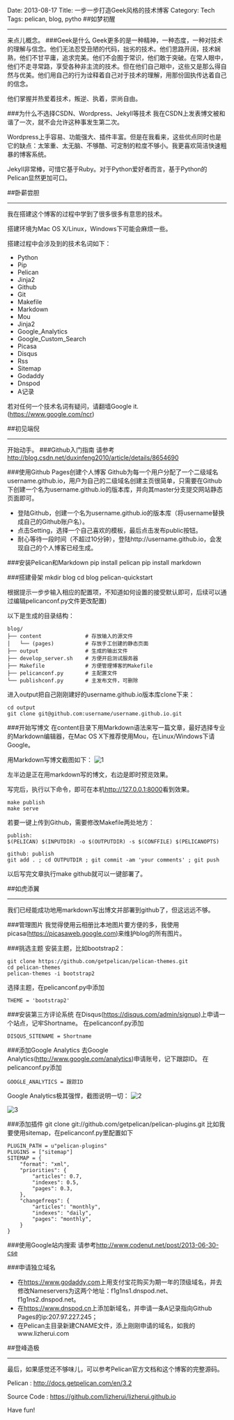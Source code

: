 Date: 2013-08-17
Title: 一步一步打造Geek风格的技术博客
Category: Tech
Tags: pelican, blog, pytho
##如梦初醒
* * *
来点儿概念。
###Geek是什么
Geek更多的是一种精神，一种态度，一种对技术的理解与信念。他们无法忍受丑陋的代码，拙劣的技术。他们思路开阔，技术娴熟，他们不甘平庸，追求完美。他们不会囿于常识，他们敢于突破。在常人眼中，他们不走寻常路，享受各种非主流的技术。但在他们自己眼中，这些又是那么得自然与优美。他们用自己的行为诠释着自己对于技术的理解，用那份固执传达着自己的信念。

他们掌握并热爱着技术，叛逆、执着，崇尚自由。

###为什么不选择CSDN、Wordpress、Jekyll等技术
我在CSDN上发表博文被和谐了一次，就不会允许这种事发生第二次。

Wordpress上手容易、功能强大、插件丰富。但是在我看来，这些优点同时也是它的缺点：太笨重、太无脑、不够酷、可定制的粒度不够小。我更喜欢简洁快速粗暴的博客系统。

Jekyll非常棒，可惜它基于Ruby。对于Python爱好者而言，基于Python的Pelican显然更加可口。

##卧薪尝胆
* * *
我在搭建这个博客的过程中学到了很多很多有意思的技术。

搭建环境为Mac OS X/Linux，Windows下可能会麻烦一些。

搭建过程中会涉及到的技术名词如下：

* Python
* Pip
* Pelican
* Jinja2
* Github 
* Git
* Makefile
* Markdown
* Mou
* Jinja2
* Google_Analytics
* Google_Custom_Search
* Picasa
* Disqus
* Rss
* Sitemap
* Godaddy
* Dnspod
* A记录

若对任何一个技术名词有疑问，请翻墙Google it. (<https://www.google.com/ncr>)

##初见端倪
* * *
开始动手。
###Github入门指南
请参考<http://blog.csdn.net/duxinfeng2010/article/details/8654690>

###使用Github Pages创建个人博客
Github为每一个用户分配了一个二级域名username.github.io，用户为自己的二级域名创建主页很简单，只需要在Github下创建一个名为username.github.io的版本库，并向其master分支提交网站静态页面即可。

* 登陆Github，创建一个名为username.github.io的版本库（将username替换成自己的Github账户名）。
* 点击Setting，选择一个自己喜欢的模板，最后点击发布public按钮。
* 耐心等待一段时间（不超过10分钟），登陆http://username.github.io，会发现自己的个人博客已经生成。

###安装Pelican和Markdown
    pip install pelican
    pip install markdown

###搭建骨架
    mkdir blog
    cd blog
    pelican-quickstart

根据提示一步步输入相应的配置项，不知道如何设置的接受默认即可，后续可以通过编辑pelicanconf.py文件更改配置)

以下是生成的目录结构：
    
    blog/
    ├── content              # 存放输入的源文件
    │   └── (pages)          # 存放手工创建的静态页面
    ├── output               # 生成的输出文件
    ├── develop_server.sh    # 方便开启测试服务器
    ├── Makefile             # 方便管理博客的Makefile
    ├── pelicanconf.py       # 主配置文件
    └── publishconf.py       # 主发布文件，可删除

进入output把自己刚刚建好的username.github.io版本库clone下来：
    
    cd output
    git clone git@github.com:username/username.github.io.git
    
###开始写博文
在content目录下用Markdown语法来写一篇文章，最好选择专业的Markdown编辑器，在Mac OS X下推荐使用Mou，在Linux/Windows下请Google。

用Markdown写博文截图如下：
![1](https://lh5.googleusercontent.com/-edzDa6ch3Jk/Ug5oATNTjsI/AAAAAAAAAKs/WIqU7KziyOA/w958-h599-no/%25E5%25B1%258F%25E5%25B9%2595%25E5%25BF%25AB%25E7%2585%25A7+2013-08-17+%25E4%25B8%258A%25E5%258D%25881.57.09.png)

左半边是正在用markdown写的博文，右边是即时预览效果。

写完后，执行以下命令，即可在本机<http://127.0.0.1:8000>看到效果。

    make publish
    make serve

若要一键上传到Github，需要修改Makefile两处地方：
    
    publish:
	$(PELICAN) $(INPUTDIR) -o $(OUTPUTDIR) -s $(CONFFILE) $(PELICANOPTS)
    
    github: publish
	git add . ; cd OUTPUTDIR ; git commit -am 'your comments' ; git push

以后写完文章执行make github就可以一键部署了。

##如虎添翼
* * *
我们已经能成功地用markdown写出博文并部署到github了，但这远远不够。

###管理图片
我觉得使用云相册比本地图片要方便的多，我使用picasa(<https://picasaweb.google.com>)来维护blog的所有图片。

###挑选主题
安装主题，比如bootstrap2：

    git clone https://github.com/getpelican/pelican-themes.git
    cd pelican-themes
    pelican-themes -i bootstrap2

选择主题，在pelicanconf.py中添加
    
    THEME = 'bootstrap2'

###安装第三方评论系统
在Disqus(<https://disqus.com/admin/signup>)上申请一个站点，记牢Shortname。
在pelicanconf.py添加
    
    DISQUS_SITENAME = Shortname

 
###添加Google Analytics
去Google Analytics(<http://www.google.com/analytics>)申请账号，记下跟踪ID。
在pelicanconf.py添加
    
    GOOGLE_ANALYTICS = 跟踪ID

Google Analytics极其强悍，截图说明一切：
![2](https://lh6.googleusercontent.com/-9vXmIT6vXDo/Ug5wTSu4wMI/AAAAAAAAALM/5-VSrnXNGUU/w958-h599-no/%25E5%25B1%258F%25E5%25B9%2595%25E5%25BF%25AB%25E7%2585%25A7+2013-08-17+%25E4%25B8%258A%25E5%258D%25882.31.26.png)

![3](https://lh6.googleusercontent.com/-a4ZAnTD7F0I/Ug5wTX0w9nI/AAAAAAAAALI/x9J0atK3lpU/w958-h599-no/%25E5%25B1%258F%25E5%25B9%2595%25E5%25BF%25AB%25E7%2585%25A7+2013-08-17+%25E4%25B8%258A%25E5%258D%25882.31.54.png)

###添加插件
    git clone git://github.com/getpelican/pelican-plugins.git
比如我要使用sitemap，在pelicanconf.py里配置如下
    
    PLUGIN_PATH = u"pelican-plugins"
    PLUGINS = ["sitemap"]
    SITEMAP = {
        "format": "xml",
        "priorities": {
            "articles": 0.7,
            "indexes": 0.5,
            "pages": 0.3,
        },
        "changefreqs": {
            "articles": "monthly",
            "indexes": "daily",
            "pages": "monthly",
        }
    }

###使用Google站内搜索
请参考<http://www.codenut.net/post/2013-06-30-cse>

###申请独立域名
* 在<https://www.godaddy.com>上用支付宝花购买为期一年的顶级域名，并去修改Nameservers为这两个地址：f1g1ns1.dnspod.net、f1g1ns2.dnspod.net。
* 在<https://www.dnspod.cn>上添加新域名，并申请一条A记录指向Github Pages的ip:207.97.227.245；
* 在Pelican主目录新建CNAME文件，添上刚刚申请的域名，如我的www.lizherui.com

##登峰造极
* * *
最后，如果感觉还不够味儿，可以参考Pelican官方文档和这个博客的完整源码。

Pelican : <http://docs.getpelican.com/en/3.2>

Source Code : <https://github.com/lizherui/lizherui.github.io> 

Have fun!





